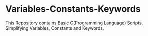 # Variables-Constants-Keywords
This Repository contains Basic C(Programming Language) Scripts. Simplifying Variables, Constants and Keywords.
